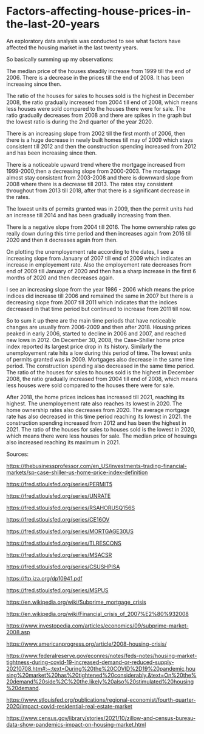 # Factors-affecting-house-prices-in-the-last-20-years
An exploratory data analysis was conducted to see what factors have affected the housing market in the last twenty years.

So basically summing up my observations:

The median price of the houses steadily increase from 1999 till the end of 2006. There is a decrease in the prices till the end of 2008. It has been increasing since then.

The ratio of the houses for sales to houses sold is the highest in December 2008, the ratio gradually increased from 2004 till end of 2008, which means less houses were sold compared to the houses there were for sale. The ratio gradually decreases from 2008 and there are spikes in the graph but the lowest ratio is during the 2nd quarter of the year 2020.

There is an increasing slope from 2002 till the first month of 2006, then there is a huge decrease in newly built homes till may of 2009 which stays consistent till 2012 and then the construction spending increased from 2012 and has been increasing since then.

There is a noticeable upward trend where the mortgage increased from 1999-2000,then a decreasing slope from 2000-2003. The mortagage almost stay consistent from 2003-2008 and there is downward slope from 2008 where there is a decrease till 2013. The rates stay consistent throughout from 2013 till 2018, after that there is a significant decrease in the rates.

The lowest units of permits granted was in 2009, then the permit units had an increase till 2014 and has been gradually increasing from then.

There is a negative slope from 2004 till 2016. The home ownership rates go really down during this time period and then increases again from 2016 till 2020 and then it decreases again from then.

On plotting the unemployement rate according to the dates, I see a increasing slope from January of 2007 till end of 2009 which indicates an increase in employement rate. Also the employement rate decreases from end of 2009 till January of 2020 and then has a sharp increase in the first 6 months of 2020 and then decreases again.

I see an increasing slope from the year 1986 - 2006 which means the price indices did increase till 2006 and remained the same in 2007 but there is a decreasing slope from 2007 till 2011 which indicates that the indices decreased in that time period but continued to increase from 2011 till now.

So to sum it up there are the main time periods that have noticeable changes are usually from 2006-2009 and then after 2018. Housing prices peaked in early 2006, started to decline in 2006 and 2007, and reached new lows in 2012. On December 30, 2008, the Case–Shiller home price index reported its largest price drop in its history. Similarly the unemployement rate hits a low during this period of time. The lowest units of permits granted was in 2009. Mortgages also decrease in the same time period. The construction spending also decreased in the same time period. The ratio of the houses for sales to houses sold is the highest in December 2008, the ratio gradually increased from 2004 till end of 2008, which means less houses were sold compared to the houses there were for sale.

After 2018, the home prices indices has increased till 2021, reaching its highest. The unemployement rate also reaches its lowest in 2020. The home ownership rates also decreases from 2020. The average mortgage rate has also decreased in this time period reaching its lowest in 2021. the construction spending increased from 2012 and has been the highest in 2021. The ratio of the houses for sales to houses sold is the lowest in 2020, which means there were less houses for sale. The median price of hosuings also increased reaching its maximum in 2021.

Sources:

https://thebusinessprofessor.com/en_US/investments-trading-financial-markets/sp-case-shiller-us-home-price-index-definition

https://fred.stlouisfed.org/series/PERMIT5

https://fred.stlouisfed.org/series/UNRATE

https://fred.stlouisfed.org/series/RSAHORUSQ156S

https://fred.stlouisfed.org/series/CE16OV

https://fred.stlouisfed.org/series/MORTGAGE30US

https://fred.stlouisfed.org/series/TLRESCONS

https://fred.stlouisfed.org/series/MSACSR

https://fred.stlouisfed.org/series/CSUSHPISA

https://ftp.iza.org/dp10941.pdf

https://fred.stlouisfed.org/series/MSPUS

https://en.wikipedia.org/wiki/Subprime_mortgage_crisis

https://en.wikipedia.org/wiki/Financial_crisis_of_2007%E2%80%932008

https://www.investopedia.com/articles/economics/09/subprime-market-2008.asp

https://www.americanprogress.org/article/2008-housing-crisis/

https://www.federalreserve.gov/econres/notes/feds-notes/housing-market-tightness-during-covid-19-increased-demand-or-reduced-supply-20210708.htm#:~:text=During%20the%20COVID%2D19%20pandemic,housing%20market%20has%20tightened%20considerably.&text=On%20the%20demand%20side%2C%20the,likely%20also%20stimulated%20housing%20demand.

https://www.stlouisfed.org/publications/regional-economist/fourth-quarter-2020/impact-covid-residential-real-estate-market

https://www.census.gov/library/stories/2021/10/zillow-and-census-bureau-data-show-pandemics-impact-on-housing-market.html
